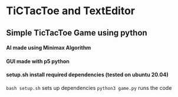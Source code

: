 # TiCTacToe and TextEditor

## Simple TicTacToe Game using python

#### AI made using Minimax Algorithm 
#### GUI made with p5 python
#### setup.sh install required dependencies (tested on ubuntu 20.04)

`bash setup.sh` sets up dependencies
`python3 game.py` runs the code
